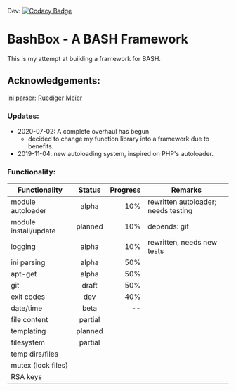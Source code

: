 Dev: [![Codacy Badge](https://app.codacy.com/project/badge/Grade/6ccdfa5c43424960a00ef5a16541a2e1)](https://www.codacy.com/manual/pegasus.ict/BashBox?utm_source=github.com&amp;utm_medium=referral&amp;utm_content=pegasusict/BashBox&amp;utm_campaign=Badge_Grade)

# BashBox - A BASH Framework

This is my attempt at building a framework for BASH.

## Acknowledgements:

ini parser: [Ruediger Meier](https://github.com/rudimeier/)

### Updates:

 - 2020-07-02: A complete overhaul has begun
   - decided to change my function library into a framework due to benefits.
 - 2019-11-04: new autoloading system, inspired on PHP's autoloader.


### Functionality:

| Functionality         | Status  | Progress | Remarks                             |
|-----------------------|:-------:|---------:|-------------------------------------|
| module autoloader     | alpha   |      10% | rewritten autoloader; needs testing |
| module install/update | planned |      10% | depends: git                        |
| logging               |  alpha  |      10% | rewritten, needs new tests          |
| ini parsing           |  alpha  |      50% |                                     |
| apt-get               |  alpha  |      50% |                                     |
| git                   |  draft  |      50% |                                     |
| exit codes            |   dev   |      40% |                                     |
| date/time             |   beta  |       -- |                                     |
| file content          | partial |          |                                     |
| templating            | planned |          |                                     |
| filesystem            | partial |          |                                     |
| temp dirs/files       |         |          |                                     |
| mutex (lock files)    |         |          |                                     |
| RSA keys              |         |          |                                     | 
